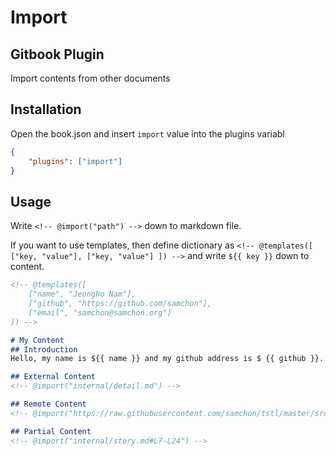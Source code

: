 # Import
## Gitbook Plugin
Import contents from other documents

## Installation
Open the book.json and insert `import` value into the plugins variabl

```json
{
    "plugins": ["import"]
}
```

## Usage
Write `<!-- @import("path") -->` down to markdown file.

If you want to use templates, then define dictionary as `<!-- @templates([ ["key, "value"], ["key, "value"] ]) -->` and write `${{ key }}` down to content.

```md
<!-- @templates([
    ["name", "Jeongho Nam"],
    ["github", "https://github.com/samchon"],
    ["email", "samchon@samchon.org"]
]) -->

# My Content
## Introduction
Hello, my name is ${{ name }} and my github address is $ {{ github }}. If you want to contact me, mail to ${{ email }}.

## External Content
<!-- @import("internal/detail.md") -->

## Remote Content
<!-- @import("https://raw.githubusercontent.com/samchon/tstl/master/src/container/TreeMap.ts") -->

## Partial Content
<!-- @import("internal/story.md#L7-L24") -->
```